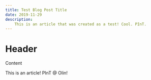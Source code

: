 ```yaml
---
title: Test Blog Post Title
date: 2019-11-29
description:
    This is an article that was created as a test! Cool. PInT.
---
```


# Header

Content

This is an article! PInT @ Olin!